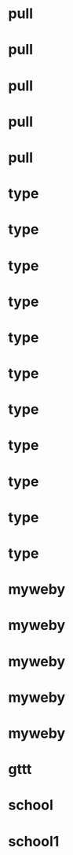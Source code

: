 # pull
# pull
# pull
# pull
# pull
# type
# type
# type
# type
# type
# type
# type
# type
# type
# type
# type
# myweby
# myweby
# myweby
# myweby
# myweby
# gttt
# school
# school1
